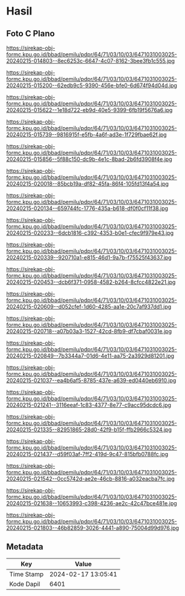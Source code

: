 # Hasil

## Foto C Plano

https://sirekap-obj-formc.kpu.go.id/bbad/pemilu/pdpr/64/71/03/10/03/6471031003025-20240215-014803--8ec6253c-6647-4c07-8162-3bee3fb1c555.jpg

https://sirekap-obj-formc.kpu.go.id/bbad/pemilu/pdpr/64/71/03/10/03/6471031003025-20240215-015200--62edb9c5-9390-456e-bfe0-6d674f94d04d.jpg

https://sirekap-obj-formc.kpu.go.id/bbad/pemilu/pdpr/64/71/03/10/03/6471031003025-20240215-015622--1e18d722-eb9d-40e5-9399-6fb19f5676a6.jpg

https://sirekap-obj-formc.kpu.go.id/bbad/pemilu/pdpr/64/71/03/10/03/6471031003025-20240215-015739--9816915f-e5fb-4a6f-ad3e-1f729fbae62f.jpg

https://sirekap-obj-formc.kpu.go.id/bbad/pemilu/pdpr/64/71/03/10/03/6471031003025-20240215-015856--5f88c150-dc9b-4e1c-8bad-2b6fd3908f4e.jpg

https://sirekap-obj-formc.kpu.go.id/bbad/pemilu/pdpr/64/71/03/10/03/6471031003025-20240215-020018--85bcb19a-df82-45fa-86f4-105fd13f4a54.jpg

https://sirekap-obj-formc.kpu.go.id/bbad/pemilu/pdpr/64/71/03/10/03/6471031003025-20240215-020134--659744fc-1776-435a-b618-df0f0cf11f38.jpg

https://sirekap-obj-formc.kpu.go.id/bbad/pemilu/pdpr/64/71/03/10/03/6471031003025-20240215-020233--6dcb1816-c392-4353-b0e1-cfec9f979e43.jpg

https://sirekap-obj-formc.kpu.go.id/bbad/pemilu/pdpr/64/71/03/10/03/6471031003025-20240215-020339--920710a1-e815-46d1-9a7b-f75525f43637.jpg

https://sirekap-obj-formc.kpu.go.id/bbad/pemilu/pdpr/64/71/03/10/03/6471031003025-20240215-020453--dcb6f371-0958-4582-b264-8cfcc4822e21.jpg

https://sirekap-obj-formc.kpu.go.id/bbad/pemilu/pdpr/64/71/03/10/03/6471031003025-20240215-020609--d052cfef-1d60-4285-aa1e-20c7af937dd1.jpg

https://sirekap-obj-formc.kpu.go.id/bbad/pemilu/pdpr/64/71/03/10/03/6471031003025-20240215-020718--a07b03a3-1527-42cd-8fb9-df7cbaf0031e.jpg

https://sirekap-obj-formc.kpu.go.id/bbad/pemilu/pdpr/64/71/03/10/03/6471031003025-20240215-020849--7b3344a7-01d6-4e11-aa75-2a3929d81201.jpg

https://sirekap-obj-formc.kpu.go.id/bbad/pemilu/pdpr/64/71/03/10/03/6471031003025-20240215-021037--ea4b6af5-8785-437e-a639-ed0440eb6910.jpg

https://sirekap-obj-formc.kpu.go.id/bbad/pemilu/pdpr/64/71/03/10/03/6471031003025-20240215-021241--3116eeaf-1c83-4377-8e77-c9acc95dcdc6.jpg

https://sirekap-obj-formc.kpu.go.id/bbad/pemilu/pdpr/64/71/03/10/03/6471031003025-20240215-021335--82951865-28d0-42f9-b15f-ffb2966c5324.jpg

https://sirekap-obj-formc.kpu.go.id/bbad/pemilu/pdpr/64/71/03/10/03/6471031003025-20240215-021437--d59f03af-7ff2-419d-9c47-815bfb0788fc.jpg

https://sirekap-obj-formc.kpu.go.id/bbad/pemilu/pdpr/64/71/03/10/03/6471031003025-20240215-021542--0cc5742d-ae2e-46cb-8816-a032eacba7fc.jpg

https://sirekap-obj-formc.kpu.go.id/bbad/pemilu/pdpr/64/71/03/10/03/6471031003025-20240215-021638--10653993-c398-4236-ae2c-42c47bce481e.jpg

https://sirekap-obj-formc.kpu.go.id/bbad/pemilu/pdpr/64/71/03/10/03/6471031003025-20240215-021803--46b82859-3026-4441-a890-75004d99d976.jpg


## Metadata

| Key        | Value               |
| ---------- | ------------------- |
| Time Stamp | 2024-02-17 13:05:41 |
| Kode Dapil | 6401                |



